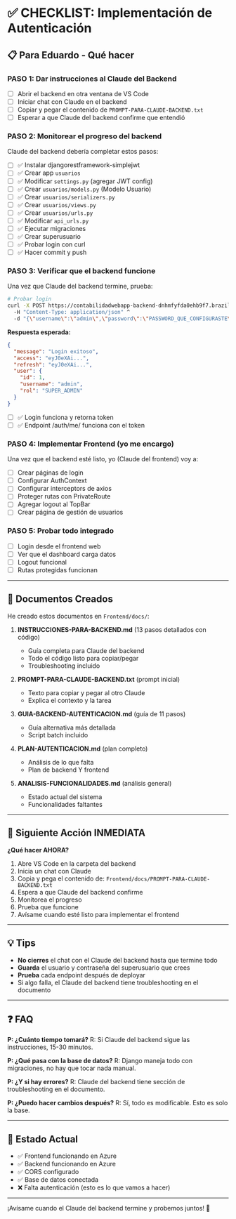 # ✅ CHECKLIST: Implementación de Autenticación

## 📋 Para Eduardo - Qué hacer

### PASO 1: Dar instrucciones al Claude del Backend
- [ ] Abrir el backend en otra ventana de VS Code
- [ ] Iniciar chat con Claude en el backend
- [ ] Copiar y pegar el contenido de `PROMPT-PARA-CLAUDE-BACKEND.txt`
- [ ] Esperar a que Claude del backend confirme que entendió

### PASO 2: Monitorear el progreso del backend
Claude del backend debería completar estos pasos:

- [ ] ✅ Instalar djangorestframework-simplejwt
- [ ] ✅ Crear app `usuarios`
- [ ] ✅ Modificar `settings.py` (agregar JWT config)
- [ ] ✅ Crear `usuarios/models.py` (Modelo Usuario)
- [ ] ✅ Crear `usuarios/serializers.py`
- [ ] ✅ Crear `usuarios/views.py`
- [ ] ✅ Crear `usuarios/urls.py`
- [ ] ✅ Modificar `api_urls.py`
- [ ] ✅ Ejecutar migraciones
- [ ] ✅ Crear superusuario
- [ ] ✅ Probar login con curl
- [ ] ✅ Hacer commit y push

### PASO 3: Verificar que el backend funcione

Una vez que Claude del backend termine, prueba:

```bash
# Probar login
curl -X POST https://contabilidadwebapp-backend-dnhmfyfda0ehb9f7.brazilsouth-01.azurewebsites.net/api/auth/login/ ^
  -H "Content-Type: application/json" ^
  -d "{\"username\":\"admin\",\"password\":\"PASSWORD_QUE_CONFIGURASTE\"}"
```

**Respuesta esperada:**
```json
{
  "message": "Login exitoso",
  "access": "eyJ0eXAi...",
  "refresh": "eyJ0eXAi...",
  "user": {
    "id": 1,
    "username": "admin",
    "rol": "SUPER_ADMIN"
  }
}
```

- [ ] ✅ Login funciona y retorna token
- [ ] ✅ Endpoint /auth/me/ funciona con el token

### PASO 4: Implementar Frontend (yo me encargo)

Una vez que el backend esté listo, yo (Claude del frontend) voy a:

- [ ] Crear páginas de login
- [ ] Configurar AuthContext
- [ ] Configurar interceptors de axios
- [ ] Proteger rutas con PrivateRoute
- [ ] Agregar logout al TopBar
- [ ] Crear página de gestión de usuarios

### PASO 5: Probar todo integrado

- [ ] Login desde el frontend web
- [ ] Ver que el dashboard carga datos
- [ ] Logout funcional
- [ ] Rutas protegidas funcionan

---

## 📄 Documentos Creados

He creado estos documentos en `Frontend/docs/`:

1. **INSTRUCCIONES-PARA-BACKEND.md** (13 pasos detallados con código)
   - Guía completa para Claude del backend
   - Todo el código listo para copiar/pegar
   - Troubleshooting incluido

2. **PROMPT-PARA-CLAUDE-BACKEND.txt** (prompt inicial)
   - Texto para copiar y pegar al otro Claude
   - Explica el contexto y la tarea

3. **GUIA-BACKEND-AUTENTICACION.md** (guía de 11 pasos)
   - Guía alternativa más detallada
   - Script batch incluido

4. **PLAN-AUTENTICACION.md** (plan completo)
   - Análisis de lo que falta
   - Plan de backend Y frontend

5. **ANALISIS-FUNCIONALIDADES.md** (análisis general)
   - Estado actual del sistema
   - Funcionalidades faltantes

---

## 🎯 Siguiente Acción INMEDIATA

**¿Qué hacer AHORA?**

1. Abre VS Code en la carpeta del backend
2. Inicia un chat con Claude
3. Copia y pega el contenido de: `Frontend/docs/PROMPT-PARA-CLAUDE-BACKEND.txt`
4. Espera a que Claude del backend confirme
5. Monitorea el progreso
6. Prueba que funcione
7. Avísame cuando esté listo para implementar el frontend

---

## 💡 Tips

- **No cierres** el chat con el Claude del backend hasta que termine todo
- **Guarda** el usuario y contraseña del superusuario que crees
- **Prueba** cada endpoint después de deployar
- Si algo falla, el Claude del backend tiene troubleshooting en el documento

---

## ❓ FAQ

**P: ¿Cuánto tiempo tomará?**
R: Si Claude del backend sigue las instrucciones, 15-30 minutos.

**P: ¿Qué pasa con la base de datos?**
R: Django maneja todo con migraciones, no hay que tocar nada manual.

**P: ¿Y si hay errores?**
R: Claude del backend tiene sección de troubleshooting en el documento.

**P: ¿Puedo hacer cambios después?**
R: Sí, todo es modificable. Esto es solo la base.

---

## 🚀 Estado Actual

- ✅ Frontend funcionando en Azure
- ✅ Backend funcionando en Azure
- ✅ CORS configurado
- ✅ Base de datos conectada
- ❌ Falta autenticación (esto es lo que vamos a hacer)

---

¡Avísame cuando el Claude del backend termine y probemos juntos! 🎉
